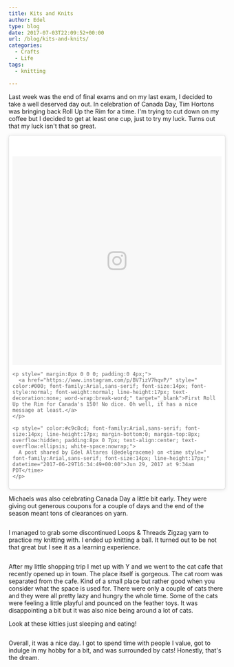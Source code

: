 ```yaml
---
title: Kits and Knits
author: Edel
type: blog
date: 2017-07-03T22:09:52+00:00
url: /blog/kits-and-knits/
categories:
  - Crafts
  - Life
tags:
  - knitting

---
```

Last week was the end of final exams and on my last exam, I decided to take a well deserved day out. In celebration of Canada Day, Tim Hortons was bringing back Roll Up the Rim for a time. I'm trying to cut down on my coffee but I decided to get at least one cup, just to try my luck. Turns out that my luck isn't that so great.

<blockquote class="instagram-media" data-instgrm-captioned data-instgrm-version="7" style=" background:#FFF; border:0; border-radius:3px; box-shadow:0 0 1px 0 rgba(0,0,0,0.5),0 1px 10px 0 rgba(0,0,0,0.15); margin: 1px; max-width:658px; padding:0; width:99.375%; width:-webkit-calc(100% - 2px); width:calc(100% - 2px);">
  <div style="padding:8px;">
    <div style=" background:#F8F8F8; line-height:0; margin-top:40px; padding:50.0% 0; text-align:center; width:100%;">
      <div style=" background:url(data:image/png;base64,iVBORw0KGgoAAAANSUhEUgAAACwAAAAsCAMAAAApWqozAAAABGdBTUEAALGPC/xhBQAAAAFzUkdCAK7OHOkAAAAMUExURczMzPf399fX1+bm5mzY9AMAAADiSURBVDjLvZXbEsMgCES5/P8/t9FuRVCRmU73JWlzosgSIIZURCjo/ad+EQJJB4Hv8BFt+IDpQoCx1wjOSBFhh2XssxEIYn3ulI/6MNReE07UIWJEv8UEOWDS88LY97kqyTliJKKtuYBbruAyVh5wOHiXmpi5we58Ek028czwyuQdLKPG1Bkb4NnM+VeAnfHqn1k4+GPT6uGQcvu2h2OVuIf/gWUFyy8OWEpdyZSa3aVCqpVoVvzZZ2VTnn2wU8qzVjDDetO90GSy9mVLqtgYSy231MxrY6I2gGqjrTY0L8fxCxfCBbhWrsYYAAAAAElFTkSuQmCC); display:block; height:44px; margin:0 auto -44px; position:relative; top:-22px; width:44px;">
      </div>
    </div>
    
    <p style=" margin:8px 0 0 0; padding:0 4px;">
      <a href="https://www.instagram.com/p/BV7izV7hqvP/" style=" color:#000; font-family:Arial,sans-serif; font-size:14px; font-style:normal; font-weight:normal; line-height:17px; text-decoration:none; word-wrap:break-word;" target="_blank">First Roll Up the Rim for Canada's 150! No dice. Oh well, it has a nice message at least.</a>
    </p>
    
    <p style=" color:#c9c8cd; font-family:Arial,sans-serif; font-size:14px; line-height:17px; margin-bottom:0; margin-top:8px; overflow:hidden; padding:8px 0 7px; text-align:center; text-overflow:ellipsis; white-space:nowrap;">
      A post shared by Edel Altares (@edelgraceme) on <time style=" font-family:Arial,sans-serif; font-size:14px; line-height:17px;" datetime="2017-06-29T16:34:49+00:00">Jun 29, 2017 at 9:34am PDT</time>
    </p>
  </div>
</blockquote>



Michaels was also celebrating Canada Day a little bit early. They were giving out generous coupons for a couple of days and the end of the season meant tons of clearances on yarn.

<img data-attachment-id="514" data-permalink="http://edelgrace.me/blog/life/kits-and-knits/attachment/20170629_112942/" data-orig-file="https://i0.wp.com/edelgrace.me/blog/wp-content/uploads/2017/07/20170629_112942.jpg?fit=3264%2C1836" data-orig-size="3264,1836" data-comments-opened="1" data-image-meta="{&quot;aperture&quot;:&quot;2.4&quot;,&quot;credit&quot;:&quot;&quot;,&quot;camera&quot;:&quot;LG-K210&quot;,&quot;caption&quot;:&quot;&quot;,&quot;created_timestamp&quot;:&quot;1498735781&quot;,&quot;copyright&quot;:&quot;&quot;,&quot;focal_length&quot;:&quot;3.18&quot;,&quot;iso&quot;:&quot;50&quot;,&quot;shutter_speed&quot;:&quot;0.0018348623853211&quot;,&quot;title&quot;:&quot;&quot;,&quot;orientation&quot;:&quot;1&quot;}" data-image-title="20170629_112942" data-image-description="" data-medium-file="https://i0.wp.com/edelgrace.me/blog/wp-content/uploads/2017/07/20170629_112942.jpg?fit=300%2C169" data-large-file="https://i0.wp.com/edelgrace.me/blog/wp-content/uploads/2017/07/20170629_112942.jpg?fit=663%2C373" src="https://i0.wp.com/edelgrace.me/blog/wp-content/uploads/2017/07/20170629_112942.jpg?resize=663%2C373" alt="" class="aligncenter size-large wp-image-514" srcset="https://i0.wp.com/edelgrace.me/blog/wp-content/uploads/2017/07/20170629_112942.jpg?resize=1024%2C576 1024w, https://i0.wp.com/edelgrace.me/blog/wp-content/uploads/2017/07/20170629_112942.jpg?resize=300%2C169 300w, https://i0.wp.com/edelgrace.me/blog/wp-content/uploads/2017/07/20170629_112942.jpg?resize=768%2C432 768w, https://i0.wp.com/edelgrace.me/blog/wp-content/uploads/2017/07/20170629_112942.jpg?resize=982%2C552 982w, https://i0.wp.com/edelgrace.me/blog/wp-content/uploads/2017/07/20170629_112942.jpg?resize=400%2C225 400w, https://i0.wp.com/edelgrace.me/blog/wp-content/uploads/2017/07/20170629_112942.jpg?w=1326 1326w, https://i0.wp.com/edelgrace.me/blog/wp-content/uploads/2017/07/20170629_112942.jpg?w=1989 1989w" sizes="(max-width: 663px) 100vw, 663px" data-recalc-dims="1" />

I managed to grab some discontinued Loops & Threads Zigzag yarn to practice my knitting with. I ended up knitting a ball. It turned out to be not that great but I see it as a learning experience.

<img data-attachment-id="515" data-permalink="http://edelgrace.me/blog/life/kits-and-knits/attachment/20170629_225216/" data-orig-file="https://i1.wp.com/edelgrace.me/blog/wp-content/uploads/2017/07/20170629_225216.jpg?fit=3264%2C1836" data-orig-size="3264,1836" data-comments-opened="1" data-image-meta="{&quot;aperture&quot;:&quot;2.4&quot;,&quot;credit&quot;:&quot;&quot;,&quot;camera&quot;:&quot;LG-K210&quot;,&quot;caption&quot;:&quot;&quot;,&quot;created_timestamp&quot;:&quot;1498776736&quot;,&quot;copyright&quot;:&quot;&quot;,&quot;focal_length&quot;:&quot;3.18&quot;,&quot;iso&quot;:&quot;350&quot;,&quot;shutter_speed&quot;:&quot;0.05&quot;,&quot;title&quot;:&quot;&quot;,&quot;orientation&quot;:&quot;1&quot;}" data-image-title="20170629_225216" data-image-description="" data-medium-file="https://i1.wp.com/edelgrace.me/blog/wp-content/uploads/2017/07/20170629_225216.jpg?fit=300%2C169" data-large-file="https://i1.wp.com/edelgrace.me/blog/wp-content/uploads/2017/07/20170629_225216.jpg?fit=663%2C373" src="https://i1.wp.com/edelgrace.me/blog/wp-content/uploads/2017/07/20170629_225216.jpg?resize=663%2C373" alt="" class="aligncenter size-large wp-image-515" srcset="https://i1.wp.com/edelgrace.me/blog/wp-content/uploads/2017/07/20170629_225216.jpg?resize=1024%2C576 1024w, https://i1.wp.com/edelgrace.me/blog/wp-content/uploads/2017/07/20170629_225216.jpg?resize=300%2C169 300w, https://i1.wp.com/edelgrace.me/blog/wp-content/uploads/2017/07/20170629_225216.jpg?resize=768%2C432 768w, https://i1.wp.com/edelgrace.me/blog/wp-content/uploads/2017/07/20170629_225216.jpg?resize=982%2C552 982w, https://i1.wp.com/edelgrace.me/blog/wp-content/uploads/2017/07/20170629_225216.jpg?resize=400%2C225 400w, https://i1.wp.com/edelgrace.me/blog/wp-content/uploads/2017/07/20170629_225216.jpg?w=1326 1326w, https://i1.wp.com/edelgrace.me/blog/wp-content/uploads/2017/07/20170629_225216.jpg?w=1989 1989w" sizes="(max-width: 663px) 100vw, 663px" data-recalc-dims="1" />

After my little shopping trip I met up with Y and we went to the cat cafe that recently opened up in town. The place itself is gorgeous. The cat room was separated from the cafe. Kind of a small place but rather good when you consider what the space is used for. There were only a couple of cats there and they were all pretty lazy and hungry the whole time. Some of the cats were feeling a little playful and pounced on the feather toys. It was disappointing a bit but it was also nice being around a lot of cats.

Look at these kitties just sleeping and eating!

<img data-attachment-id="518" data-permalink="http://edelgrace.me/blog/life/kits-and-knits/attachment/kitties/" data-orig-file="https://i1.wp.com/edelgrace.me/blog/wp-content/uploads/2017/07/kitties.png?fit=1000%2C889" data-orig-size="1000,889" data-comments-opened="1" data-image-meta="{&quot;aperture&quot;:&quot;0&quot;,&quot;credit&quot;:&quot;&quot;,&quot;camera&quot;:&quot;&quot;,&quot;caption&quot;:&quot;&quot;,&quot;created_timestamp&quot;:&quot;0&quot;,&quot;copyright&quot;:&quot;&quot;,&quot;focal_length&quot;:&quot;0&quot;,&quot;iso&quot;:&quot;0&quot;,&quot;shutter_speed&quot;:&quot;0&quot;,&quot;title&quot;:&quot;&quot;,&quot;orientation&quot;:&quot;0&quot;}" data-image-title="kitties" data-image-description="" data-medium-file="https://i1.wp.com/edelgrace.me/blog/wp-content/uploads/2017/07/kitties.png?fit=300%2C267" data-large-file="https://i1.wp.com/edelgrace.me/blog/wp-content/uploads/2017/07/kitties.png?fit=663%2C589" src="https://i1.wp.com/edelgrace.me/blog/wp-content/uploads/2017/07/kitties.png?resize=663%2C589" alt="" class="aligncenter size-full wp-image-518" srcset="https://i1.wp.com/edelgrace.me/blog/wp-content/uploads/2017/07/kitties.png?w=1000 1000w, https://i1.wp.com/edelgrace.me/blog/wp-content/uploads/2017/07/kitties.png?resize=300%2C267 300w, https://i1.wp.com/edelgrace.me/blog/wp-content/uploads/2017/07/kitties.png?resize=768%2C683 768w, https://i1.wp.com/edelgrace.me/blog/wp-content/uploads/2017/07/kitties.png?resize=982%2C873 982w, https://i1.wp.com/edelgrace.me/blog/wp-content/uploads/2017/07/kitties.png?resize=400%2C356 400w" sizes="(max-width: 663px) 100vw, 663px" data-recalc-dims="1" />

Overall, it was a nice day. I got to spend time with people I value, got to indulge in my hobby for a bit, and was surrounded by cats! Honestly, that's the dream.